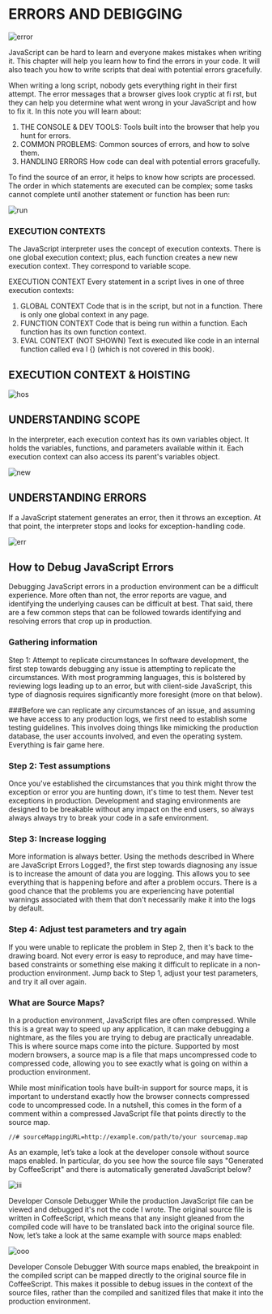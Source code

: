 # ERRORS AND DEBIGGING

![error](https://www.elegantthemes.com/blog/wp-content/uploads/2018/02/502-error.png)

JavaScript can be hard to learn and everyone makes mistakes when writing it. This chapter will help you learn how to find the errors in your code. It will also teach you how to write scripts that deal with potential errors gracefully.

When writing a long script, nobody gets everything right in their first attempt. The error messages that a browser gives look cryptic at fi rst, but they can help you determine what went wrong in your JavaScript and how to fix it. In this note you will learn about:

1. THE CONSOLE & DEV TOOLS: Tools built into the browser that help you hunt for errors.
2. COMMON PROBLEMS: Common sources of errors, and how to solve them.
3. HANDLING ERRORS How code can deal with potential errors gracefully.

To find the source of an error, it helps to know how scripts are processed. The order in which statements are executed can be complex; some tasks cannot complete until another statement or function has been run:

![run](./img/run.png)

### EXECUTION CONTEXTS

The JavaScript interpreter uses the concept of execution contexts. There is one global execution context; plus, each function creates a new new execution context. They correspond to variable scope.

EXECUTION CONTEXT
Every statement in a script lives in one of three
execution contexts:

1. GLOBAL CONTEXT
   Code that is in the script, but not in a function. There is only one global context in any page.
2. FUNCTION CONTEXT
   Code that is being run within a function.
   Each function has its own function context.
3. EVAL CONTEXT (NOT SHOWN)
   Text is executed like code in an internal function
   called eva l {) (which is not covered in this book).

## EXECUTION CONTEXT & HOISTING

![hos](./img/hos.png)

## UNDERSTANDING SCOPE

In the interpreter, each execution context has its own variables object. It holds the variables, functions, and parameters available within it. Each execution context can also access its parent's variables object.

![new](./img/new.png)

## UNDERSTANDING ERRORS

If a JavaScript statement generates an error, then it throws an exception. At that point, the interpreter stops and looks for exception-handling code.

![err](./img/err.png)

## How to Debug JavaScript Errors

Debugging JavaScript errors in a production environment can be a difficult experience. More often than not, the error reports are vague, and identifying the underlying causes can be difficult at best. That said, there are a few common steps that can be followed towards identifying and resolving errors that crop up in production.

### Gathering information

Step 1: Attempt to replicate circumstances
In software development, the first step towards debugging any issue is attempting to replicate the circumstances. With most programming languages, this is bolstered by reviewing logs leading up to an error, but with client-side JavaScript, this type of diagnosis requires significantly more foresight (more on that below).

###Before we can replicate any circumstances of an issue, and assuming we have access to any production logs, we first need to establish some testing guidelines. This involves doing things like mimicking the production database, the user accounts involved, and even the operating system. Everything is fair game here.

### Step 2: Test assumptions

Once you've established the circumstances that you think might throw the exception or error you are hunting down, it's time to test them. Never test exceptions in production. Development and staging environments are designed to be breakable without any impact on the end users, so always always always try to break your code in a safe environment.

### Step 3: Increase logging

More information is always better. Using the methods described in Where are JavaScript Errors Logged?, the first step towards diagnosing any issue is to increase the amount of data you are logging. This allows you to see everything that is happening before and after a problem occurs. There is a good chance that the problems you are experiencing have potential warnings associated with them that don't necessarily make it into the logs by default.

### Step 4: Adjust test parameters and try again

If you were unable to replicate the problem in Step 2, then it's back to the drawing board. Not every error is easy to reproduce, and may have time-based constraints or something else making it difficult to replicate in a non-production environment. Jump back to Step 1, adjust your test parameters, and try it all over again.

### What are Source Maps?

In a production environment, JavaScript files are often compressed. While this is a great way to speed up any application, it can make debugging a nightmare, as the files you are trying to debug are practically unreadable. This is where source maps come into the picture. Supported by most modern browsers, a source map is a file that maps uncompressed code to compressed code, allowing you to see exactly what is going on within a production environment.

While most minification tools have built-in support for source maps, it is important to understand exactly how the browser connects compressed code to uncompressed code. In a nutshell, this comes in the form of a comment within a compressed JavaScript file that points directly to the source map.

`//# sourceMappingURL=http://example.com/path/to/your sourcemap.map`

As an example, let’s take a look at the developer console without source maps enabled. In particular, do you see how the source file says "Generated by CoffeeScript" and there is automatically generated JavaScript below?

![iii](https://images.ctfassets.net/cj4mgtttlyx7/6QQ93ce9hqvRchGuvuOA16/e7073f9f4ac0e38bcbbf8c8e00c0cc93/image_0.png)

Developer Console Debugger
While the production JavaScript file can be viewed and debugged it's not the code I wrote. The original source file is written in CoffeeScript, which means that any insight gleaned from the compiled code will have to be translated back into the original source file.
Now, let’s take a look at the same example with source maps enabled:

![ooo](https://images.ctfassets.net/cj4mgtttlyx7/3KHvLowUOUVlczBwnEDE5k/cf2ad129d8e990434349dee33b0f6cfa/image_1.png)

Developer Console Debugger
With source maps enabled, the breakpoint in the compiled script can be mapped directly to the original source file in CoffeeScript. This makes it possible to debug issues in the context of the source files, rather than the compiled and sanitized files that make it into the production environment.
